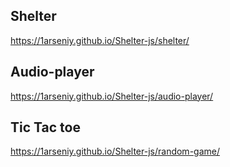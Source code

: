 ## Shelter

<https://1arseniy.github.io/Shelter-js/shelter/>

## Audio-player

<https://1arseniy.github.io/Shelter-js/audio-player/>

## Tic Tac toe

<https://1arseniy.github.io/Shelter-js/random-game/>
